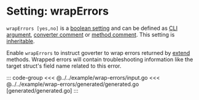# Setting: wrapErrors

`wrapErrors [yes,no]` is a
[boolean setting](./define-settings.md#boolean) and can be defined as
[CLI argument](./define-settings.md#cli),
[converter comment](./define-settings.md#converter) or
[method comment](./define-settings.md#method). This setting is
[inheritable](./define-settings.md#inheritance).

Enable `wrapErrors` to instruct goverter to wrap errors returned by
[extend](./extend.md) methods. Wrapped errors will contain troubleshooting
information like the target struct's field name related to this error.


::: code-group
<<< @../../example/wrap-errors/input.go
<<< @../../example/wrap-errors/generated/generated.go [generated/generated.go]
:::
